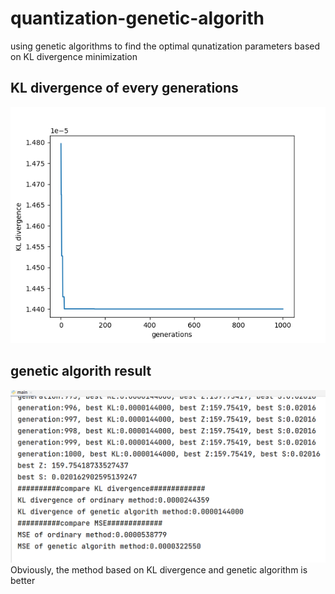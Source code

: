 # quantization-genetic-algorith
using genetic algorithms to find the optimal qunatization parameters based on KL divergence minimization  
## KL divergence of every generations  
![image](https://github.com/1991yuyang/quantization-genetic-algorith/blob/main/KL_divergence.png)  
## genetic algorith result  
![image](https://github.com/1991yuyang/quantization-genetic-algorith/blob/main/result.png)  
Obviously, the method based on KL divergence and genetic algorithm is better
